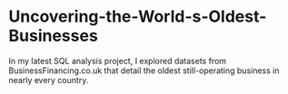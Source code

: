 # Uncovering-the-World-s-Oldest-Businesses
In my latest SQL analysis project, I explored datasets from BusinessFinancing.co.uk that detail the oldest still-operating business in nearly every country.
